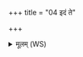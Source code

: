 +++
title = "04 इदं ते"

+++
<details><summary>मूलम् (WS)</summary>

इदं ते श्रोणी भिनद्मि यातुधान स्वाहेदं ते  
वस्त्रं नि तृणद्मि भूम्याम् ॥ ७ ॥
</details>